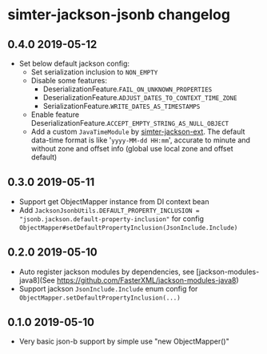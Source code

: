 # simter-jackson-jsonb changelog

## 0.4.0 2019-05-12

- Set below default jackson config:
    - Set serialization inclusion to `NON_EMPTY`
    - Disable some features:
        - DeserializationFeature.`FAIL_ON_UNKNOWN_PROPERTIES`
        - DeserializationFeature.`ADJUST_DATES_TO_CONTEXT_TIME_ZONE`
        - SerializationFeature.`WRITE_DATES_AS_TIMESTAMPS`
    - Enable feature DeserializationFeature.`ACCEPT_EMPTY_STRING_AS_NULL_OBJECT`
    - Add a custom `JavaTimeModule` by [simter-jackson-ext]. The default data-time format is like '`yyyy-MM-dd HH:mm`', accurate to minute and without zone and offset info (global use local zone and offset default)

## 0.3.0 2019-05-11

- Support get ObjectMapper instance from DI context bean
- Add `JacksonJsonbUtils.DEFAULT_PROPERTY_INCLUSION = "jsonb.jackson.default-property-inclusion"` for config `ObjectMapper#setDefaultPropertyInclusion(JsonInclude.Include)`

## 0.2.0 2019-05-10

- Auto register jackson modules by dependencies, see [jackson-modules-java8](See https://github.com/FasterXML/jackson-modules-java8)
- Support jackson `JsonInclude.Include` enum config for `ObjectMapper.setDefaultPropertyInclusion(...)`

## 0.1.0 2019-05-10

- Very basic json-b support by simple use "new ObjectMapper()"

[simter-jackson-ext]: https://github.com/simter/simter-jackson-ext
